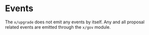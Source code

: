<!--
order: 3
-->

# Events

The `x/upgrade` does not emit any events by itself. Any and all proposal related
events are emitted through the `x/gov` module.

